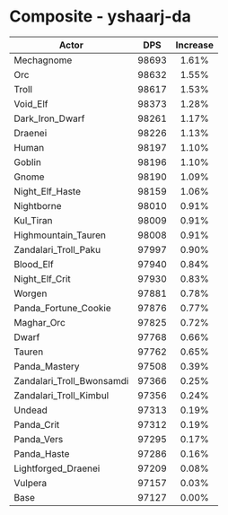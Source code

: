 # Composite - yshaarj-da
| Actor | DPS | Increase |
|---|:---:|:---:|
|Mechagnome|98693|1.61%|
|Orc|98632|1.55%|
|Troll|98617|1.53%|
|Void_Elf|98373|1.28%|
|Dark_Iron_Dwarf|98261|1.17%|
|Draenei|98226|1.13%|
|Human|98197|1.10%|
|Goblin|98196|1.10%|
|Gnome|98190|1.09%|
|Night_Elf_Haste|98159|1.06%|
|Nightborne|98010|0.91%|
|Kul_Tiran|98009|0.91%|
|Highmountain_Tauren|98008|0.91%|
|Zandalari_Troll_Paku|97997|0.90%|
|Blood_Elf|97940|0.84%|
|Night_Elf_Crit|97930|0.83%|
|Worgen|97881|0.78%|
|Panda_Fortune_Cookie|97876|0.77%|
|Maghar_Orc|97825|0.72%|
|Dwarf|97768|0.66%|
|Tauren|97762|0.65%|
|Panda_Mastery|97508|0.39%|
|Zandalari_Troll_Bwonsamdi|97366|0.25%|
|Zandalari_Troll_Kimbul|97356|0.24%|
|Undead|97313|0.19%|
|Panda_Crit|97312|0.19%|
|Panda_Vers|97295|0.17%|
|Panda_Haste|97286|0.16%|
|Lightforged_Draenei|97209|0.08%|
|Vulpera|97157|0.03%|
|Base|97127|0.00%|
